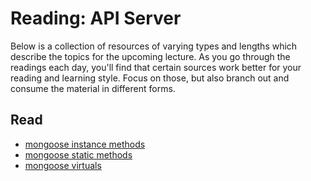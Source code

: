 # Reading: API Server

Below is a collection of resources of varying types and lengths which describe the topics for the upcoming lecture.  As you go through the readings each day, you'll find that certain sources work better for your reading and learning style. Focus on those, but also branch out and consume the material in different forms.

## Read
* [mongoose instance methods](https://mongoosejs.com/docs/guide.html#methods)
* [mongoose static methods](https://mongoosejs.com/docs/guide.html#statics)
* [mongoose virtuals](https://mongoosejs.com/docs/populate.html#populate-virtuals)
